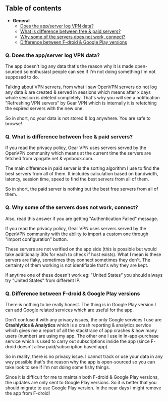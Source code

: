 ## Table of contents

- **General**
  - [Does the app/server log VPN data?](#q-does-the-appserver-log-vpn-data)
  - [What is difference between free & paid servers?](#q-what-is-difference-between-free--paid-servers)
  - [Why some of the servers does not work, connect?](#q-why-some-of-the-servers-does-not-work-connect)
  - [Difference between F-droid & Google Play versions](#q-difference-between-f-droid--google-play-versions)

### Q. Does the app/server log VPN data?

The app doesn't log any data that's the reason why it is made open-sourced so enthusiast people can see if I'm not doing something I'm not supposed to do.

Talking about VPN servers, from what I saw OpenVPN servers do not log any data & are created & served in sessions which means after x days whole session is deleted completely. That's why you will see a notification "Refreshing VPN servers" by Gear VPN which is internally it is refetching the expired servers with the new one.

So in short, no your data is not stored & log anywhere. You are safe to browse!

### Q. What is difference between free & paid servers?

If you read the privacy policy, Gear VPN uses servers served by the OpenVPN community which means at the current time the servers are fetched from vpngate.net & vpnbook.com.

The main difference in paid server is the sorting algorithm I use to find the best servers from all of them. It includes calculation based on bandwidth, latency, session time, speed to find the best servers from all of them.

So in short, the paid server is nothing but the best free servers from all of them.

### Q. Why some of the servers does not work, connect?

Also, read this answer if you are getting "Authentication Failed" message.

If you read the privacy policy, Gear VPN uses servers served by the OpenVPN community with the ability to import a custom one through "Import configuration" button.

These servers are not verified on the app side (this is possible but would take additionally 30s for each to check if host exists). What I mean is these servers are flaky, sometimes they connect sometimes they don't. The certainty of them working is not identifiable that's why they are kept.

If anytime one of these doesn't work eg: "United States" you should always try "United States" from different IP.

### Q. Difference between F-droid & Google Play versions

There is nothing to be really honest. The thing is in Google Play version I can add Google related services which are useful for the app.

Don't confuse it with any privacy issues, the only Google services I use are **Crashlytics & Analytics** which is a crash reporting & analytics service which gives me a report of all the stacktrace of app crashes & how many users (number) are using my app. The other one I use in In-app-purchase service which is used to carry out subscriptions inside the app (since F-droid doesn't allow paid/subscription based app).

So in reality, there is no privacy issue. I cannot track or use your data in any way possible that's the reason why the app is open-sourced so you can take look to see If I'm not doing some fishy things.

Since it is difficult for me to maintain both F-droid & Google Play versions, the updates are only sent to Google Play versions. So it is better that you should migrate to use Google Play version. In the near days I might remove the app from F-droid!